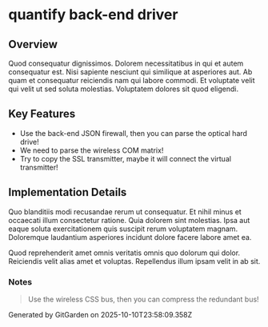 # quantify back-end driver

## Overview
Quod consequatur dignissimos. Dolorem necessitatibus in qui et autem consequatur est. Nisi sapiente nesciunt qui similique at asperiores aut. Ab quam et consequatur reiciendis nam qui labore commodi. Et voluptate velit qui velit ut sed soluta molestias. Voluptatem dolores sit quod eligendi.

## Key Features
- Use the back-end JSON firewall, then you can parse the optical hard drive!
- We need to parse the wireless COM matrix!
- Try to copy the SSL transmitter, maybe it will connect the virtual transmitter!

## Implementation Details
Quo blanditiis modi recusandae rerum ut consequatur. Et nihil minus et occaecati illum consectetur ratione. Quia dolorem sint molestias. Ipsa aut eaque soluta exercitationem quis suscipit rerum voluptatem magnam. Doloremque laudantium asperiores incidunt dolore facere labore amet ea.
 Quod reprehenderit amet omnis veritatis omnis quo dolorum qui dolor. Reiciendis velit alias amet et voluptas. Repellendus illum ipsam velit in ab sit.

### Notes
> Use the wireless CSS bus, then you can compress the redundant bus!

Generated by GitGarden on 2025-10-10T23:58:09.358Z